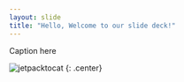 ```yaml
---
layout: slide
title: "Hello, Welcome to our slide deck!"
---
```


Caption here

![jetpacktocat](https://octodex.github.com/images/jetpacktocat.png)
{: .center}
